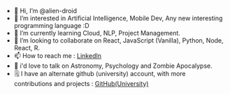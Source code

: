 
- 👋 Hi, I’m @alien-droid
- 👀 I’m interested in Artificial Intelligence, Mobile Dev, Any new interesting programming language :D
- 🌱 I’m currently learning Cloud, NLP, Project Management.
- 💞️ I’m looking to collaborate on React, JavaScript (Vanilla), Python, Node, React, R.
- 📫 How to reach me : [LinkedIn](https://www.linkedin.com/in/aditya-swe-sharma/)
- 💬 i'd love to talk on Astronomy, Psychology and Zombie Apocalypse.
- 🗒️ I have an alternate github (university) account, with more contributions and projects : [GitHub(University)](https://github.com/AFA22SCM68S) 

<!---
alien-droid/alien-droid is a ✨ special ✨ repository because its `README.md` (this file) appears on your GitHub profile.
You can click the Preview link to take a look at your changes.
--->
